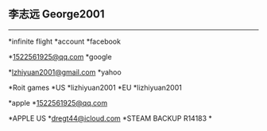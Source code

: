 ## 李志远  George2001
***
*infinite flight
*account 
*facebook

*1522561925@qq.com
*google

*lzhiyuan2001@gmail.com
*yahoo

*Roit games
*US
*lizhiyuan2001
*EU
*lizhiyuan2001

*apple
*1522561925@qq.com

*APPLE US
*dregt44@icloud.com
*STEAM  BACKUP  R14183
*
